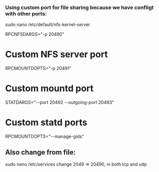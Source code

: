 

### Using custom port for file sharing because we have confligt with other ports:
sudo nano /etc/default/nfs-kernel-server

RPCNFSDARGS="-p 20490"
# Custom NFS server port
RPCMOUNTDOPTS="-p 20491"
# Custom mountd port
STATDARGS="--port 20492 --outgoing-port 20493"
# Custom statd ports
RPCMOUNTDOPTS="--manage-gids"

## Also change from file: 
sudo nano /etc/services
change 2049 => 20490, in both tcp and udp